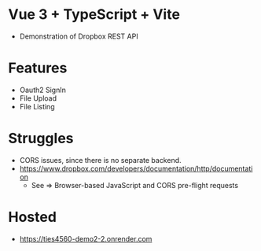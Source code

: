# Vue 3 + TypeScript + Vite
 * Demonstration of Dropbox REST API
 
# Features
 * Oauth2 SignIn
 * File Upload
 * File Listing

# Struggles
 * CORS issues, since there is no separate backend.
 * https://www.dropbox.com/developers/documentation/http/documentation
   * See => Browser-based JavaScript and CORS pre-flight requests


# Hosted
 * https://ties4560-demo2-2.onrender.com
